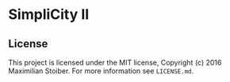 # SimpliCity II


## License

This project is licensed under the MIT license, Copyright (c) 2016 Maximilian
Stoiber. For more information see `LICENSE.md`.
